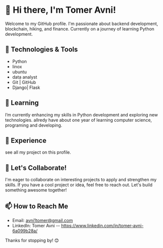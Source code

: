 # 👋 Hi there, I'm Tomer Avni!

Welcome to my GitHub profile. I'm passionate about backend development, blockchain, hiking, and finance. Currently on a journey of learning Python development.

## 🔧 Technologies & Tools

- Python
- linox
- ubuntu
- data analyst
- Git | GitHub
- Django| Flask

## 🌱 Learning

I’m currently enhancing my skills in Python development and exploring new technologies.
allredy have about one year of learning computer science, programing and developing.

## 💼 Experience

see all my project on this profile.

## 🤝 Let's Collaborate!

I'm eager to collaborate on interesting projects to apply and strengthen my skills.
If you have a cool project or idea, feel free to reach out. Let's build something awesome together!

## 📫 How to Reach Me

- Email: [avni1tomer@gmail.com](mailto:avni1tomer@gmail.com)
- LinkedIn: Tomer Avni -- https://www.linkedin.com/in/tomer-avni-6a099b28a/


Thanks for stopping by! 😊
